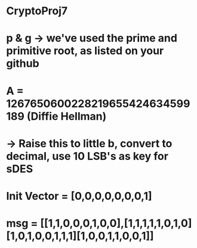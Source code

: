 # CryptoProj7
# p & g -> we've used the prime and primitive root, as listed on your github
# A = 1267650600228219655424634599189 (Diffie Hellman)
# -> Raise this to little b, convert to decimal, use 10 LSB's as key for sDES
# Init Vector = [0,0,0,0,0,0,0,1]
# msg = [[1,1,0,0,0,1,0,0],[1,1,1,1,1,0,1,0][1,0,1,0,0,1,1,1][1,0,0,1,1,0,0,1]]
